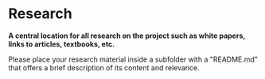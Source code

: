 # Research
__A central location for all research on the project such as white papers, links to articles, textbooks, etc.__

Please place your research material inside a subfolder with a "README.md" that offers a brief description of its content and relevance.

